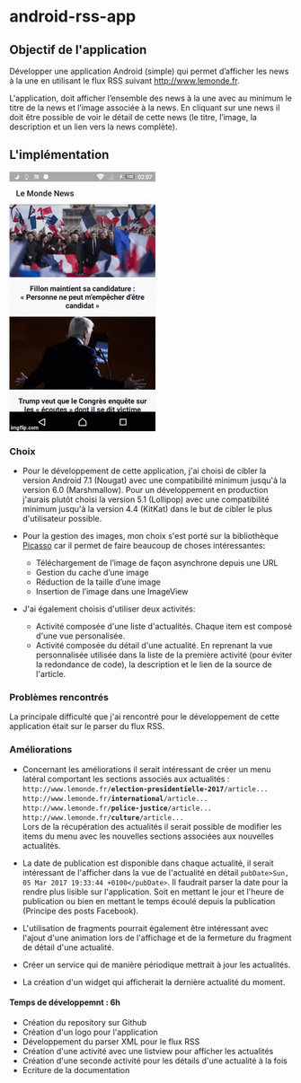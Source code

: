 # android-rss-app

## Objectif de l'application
Développer une application Android (simple) qui permet d’afficher les news à la une en utilisant le flux RSS suivant http://www.lemonde.fr.

L'application, doit afficher l’ensemble des news à la une avec au minimum le titre de la news et l’image associée à la news. En cliquant sur une news il doit être possible de voir le détail de cette news (le titre, l’image, la description et un lien vers la news complète).

## L'implémentation

![alt text](https://github.com/Quentin22/android-rss-app/blob/master/demo.gif)

### Choix
- Pour le développement de cette application, j'ai choisi de cibler la version Android 7.1 (Nougat) avec une compatibilité minimum jusqu'à la version 6.0 (Marshmallow). Pour un développement en production j'aurais plutôt choisi la version 5.1 (Lollipop) avec une compatibilité minimum jusqu'à la version 4.4 (KitKat) dans le but de cibler le plus d'utilisateur possible.

- Pour la gestion des images, mon choix s'est porté sur la bibliothèque [Picasso](http://square.github.io/picasso/) car il permet de faire beaucoup de choses intéressantes:
  - Téléchargement de l’image de façon asynchrone depuis une URL
  - Gestion du cache d’une image
  - Réduction de la taille d’une image
  - Insertion de l’image dans une ImageView

- J'ai également choisis d'utiliser deux activités:
  - Activité composée d'une liste d'actualités. Chaque item est composé d'une vue personalisée.
  - Activité composée du détail d'une actualité. En reprenant la vue personnalisée utilisée dans la liste de la première activité (pour éviter la redondance de code), la description et le lien de la source de l'article.

### Problèmes rencontrés

La principale difficulté que j'ai rencontré pour le développement de cette application était sur le parser du flux RSS.

### Améliorations

- Concernant les améliorations il serait intéressant de créer un menu latéral comportant les sections associés aux actualités :
`http://www.lemonde.fr/`**`election-presidentielle-2017`**`/article...
http://www.lemonde.fr/`**`international`**`/article...
http://www.lemonde.fr/`**`police-justice`**`/article...
http://www.lemonde.fr/`**`culture`**`/article...`<br />
Lors de la récupération des actualités il serait possible de modifier les items du menu avec les nouvelles sections associées aux nouvelles actualités.

- La date de publication est disponible dans chaque actualité, il serait intéressant de l'afficher dans la vue de l'actualité en détail
`pubDate>Sun, 05 Mar 2017 19:33:44 +0100</pubDate>`. Il faudrait parser la date pour la rendre plus lisible sur l'application. Soit en mettant le jour et l'heure de publication ou bien en mettant le temps écoulé depuis la publication (Principe des posts Facebook).

- L'utilisation de fragments pourrait également être intéressant avec l'ajout d'une animation lors de l'affichage et de la fermeture du fragment de détail d'une actualité.

- Créer un service qui de manière périodique mettrait à jour les actualités.

- La création d'un widget qui afficherait la dernière actualité du moment.


#### Temps de développemnt : 6h
- Création du repository sur Github
- Création d'un logo pour l'application
- Développement du parser XML pour le flux RSS
- Création d'une activité avec une listview pour afficher les actualités
- Création d'une seconde activité pour les détails d'une actualité à la fois
- Ecriture de la documentation
